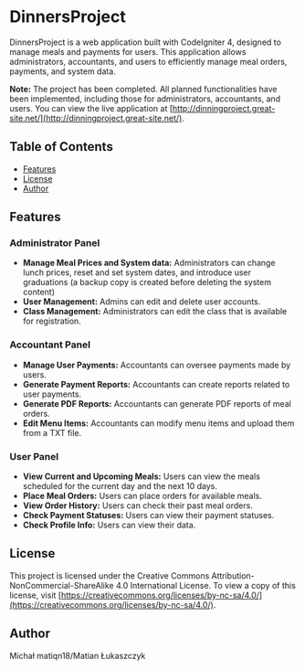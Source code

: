 # DinnersProject

DinnersProject is a web application built with CodeIgniter 4, designed to manage meals and payments for users. This application allows administrators, accountants, and users to efficiently manage meal orders, payments, and system data.

**Note:** The project has been completed. All planned functionalities have been implemented, including those for administrators, accountants, and users. You can view the live application at [http://dinningproject.great-site.net/](http://dinningproject.great-site.net/).

## Table of Contents

- [Features](#features)
- [License](#license)
- [Author](#author)

## Features

### Administrator Panel

- **Manage Meal Prices and System data:** Administrators can change lunch prices, reset and set system dates, and introduce user graduations (a backup copy is created before deleting the system content)
- **User Management:** Admins can edit and delete user accounts.
- **Class Management:** Administrators can edit the class that is available for registration.



### Accountant Panel

- **Manage User Payments:** Accountants can oversee payments made by users.
- **Generate Payment Reports:** Accountants can create reports related to user payments.
- **Generate PDF Reports:** Accountants can generate PDF reports of meal orders.
- **Edit Menu Items:** Accountants can modify menu items and upload them from a TXT file.

### User Panel

- **View Current and Upcoming Meals:** Users can view the meals scheduled for the current day and the next 10 days.
- **Place Meal Orders:** Users can place orders for available meals.
- **View Order History:** Users can check their past meal orders.
- **Check Payment Statuses:** Users can view their payment statuses.
- **Check Profile Info:** Users can view their data.

## License

This project is licensed under the Creative Commons Attribution-NonCommercial-ShareAlike 4.0 International License. To view a copy of this license, visit [https://creativecommons.org/licenses/by-nc-sa/4.0/](https://creativecommons.org/licenses/by-nc-sa/4.0/).

## Author

Michał matiqn18/Matian Łukaszczyk

